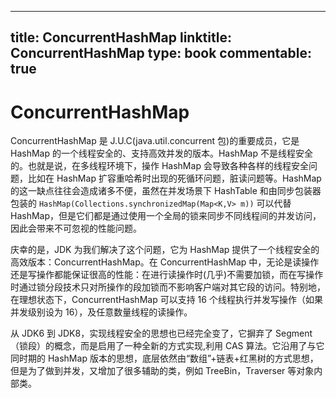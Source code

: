 
---
title: ConcurrentHashMap
linktitle: ConcurrentHashMap
type: book
commentable: true
---

# ConcurrentHashMap

ConcurrentHashMap 是 J.U.C(java.util.concurrent 包)的重要成员，它是 HashMap 的一个线程安全的、支持高效并发的版本。HashMap 不是线程安全的。也就是说，在多线程环境下，操作 HashMap 会导致各种各样的线程安全问题，比如在 HashMap 扩容重哈希时出现的死循环问题，脏读问题等。HashMap 的这一缺点往往会造成诸多不便，虽然在并发场景下 HashTable 和由同步包装器包装的 `HashMap(Collections.synchronizedMap(Map<K,V> m))` 可以代替 HashMap，但是它们都是通过使用一个全局的锁来同步不同线程间的并发访问，因此会带来不可忽视的性能问题。

庆幸的是，JDK 为我们解决了这个问题，它为 HashMap 提供了一个线程安全的高效版本：ConcurrentHashMap。在 ConcurrentHashMap 中，无论是读操作还是写操作都能保证很高的性能：在进行读操作时(几乎)不需要加锁，而在写操作时通过锁分段技术只对所操作的段加锁而不影响客户端对其它段的访问。特别地，在理想状态下，ConcurrentHashMap 可以支持 16 个线程执行并发写操作（如果并发级别设为 16），及任意数量线程的读操作。

从 JDK6 到 JDK8，实现线程安全的思想也已经完全变了，它摒弃了 Segment（锁段）的概念，而是启用了一种全新的方式实现,利用 CAS 算法。它沿用了与它同时期的 HashMap 版本的思想，底层依然由“数组”+链表+红黑树的方式思想，但是为了做到并发，又增加了很多辅助的类，例如 TreeBin，Traverser 等对象内部类。

    